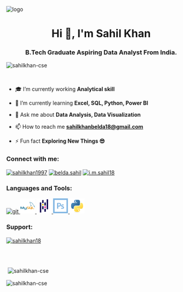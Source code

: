 ![logo](https://github.com/SahilKhan-CSE/SahilKhan-CSE/blob/main/mt7sv4zp7s4yxmx3l583.gif)
<h1 align="center">Hi 👋, I'm Sahil Khan</h1>
<h3 align="center">B.Tech Graduate Aspiring Data Analyst From India.</h3>

<p align="left"> <img src="https://komarev.com/ghpvc/?username=sahilkhan-cse&label=Profile%20views&color=0e75b6&style=flat" alt="sahilkhan-cse" /> </p>

<p align="left"> <a href="https://twitter.com/" target="blank"><img src="https://img.shields.io/twitter/follow/?logo=twitter&style=for-the-badge" alt="" /></a> </p>

- 🎓 I’m currently working **Analytical skill**

- 📝 I’m currently learning **Excel, SQL, Python, Power BI**

- 💬 Ask me about **Data Analysis, Data Visualization**

- 📫 How to reach me **sahilkhanbelda18@gmail.com**

- ⚡ Fun fact **Exploring New Things 😎**

<h3 align="left">Connect with me:</h3>
<p align="left">
<a href="https://linkedin.com/in/sahilkhan1997" target="blank"><img align="center" src="https://raw.githubusercontent.com/rahuldkjain/github-profile-readme-generator/master/src/images/icons/Social/linked-in-alt.svg" alt="sahilkhan1997" height="30" width="40" /></a>
<a href="https://fb.com/belda.sahil" target="blank"><img align="center" src="https://raw.githubusercontent.com/rahuldkjain/github-profile-readme-generator/master/src/images/icons/Social/facebook.svg" alt="belda.sahil" height="30" width="40" /></a>
<a href="https://instagram.com/i.m.sahil18" target="blank"><img align="center" src="https://raw.githubusercontent.com/rahuldkjain/github-profile-readme-generator/master/src/images/icons/Social/instagram.svg" alt="i.m.sahil18" height="30" width="40" /></a>
</p>

<h3 align="left">Languages and Tools:</h3>
<p align="left"> <a href="https://git-scm.com/" target="_blank" rel="noreferrer"> <img src="https://www.vectorlogo.zone/logos/git-scm/git-scm-icon.svg" alt="git" width="40" height="40"/> </a> <a href="https://www.mysql.com/" target="_blank" rel="noreferrer"> <img src="https://raw.githubusercontent.com/devicons/devicon/master/icons/mysql/mysql-original-wordmark.svg" alt="mysql" width="40" height="40"/> </a> <a href="https://pandas.pydata.org/" target="_blank" rel="noreferrer"> <img src="https://raw.githubusercontent.com/devicons/devicon/2ae2a900d2f041da66e950e4d48052658d850630/icons/pandas/pandas-original.svg" alt="pandas" width="40" height="40"/> </a> <a href="https://www.photoshop.com/en" target="_blank" rel="noreferrer"> <img src="https://raw.githubusercontent.com/devicons/devicon/master/icons/photoshop/photoshop-line.svg" alt="photoshop" width="40" height="40"/> </a> <a href="https://www.python.org" target="_blank" rel="noreferrer"> <img src="https://raw.githubusercontent.com/devicons/devicon/master/icons/python/python-original.svg" alt="python" width="40" height="40"/> </a> </p>

<h3 align="left">Support:</h3>
<p><a href="https://www.buymeacoffee.com/sahilkhan18"> <img align="center" src="https://cdn.buymeacoffee.com/buttons/v2/default-yellow.png" height="50" width="210" alt="sahilkhan18" /></a></p><br><br>

<p>&nbsp;<img align="center" src="https://github-readme-stats.vercel.app/api?username=sahilkhan-cse&show_icons=true&locale=en" alt="sahilkhan-cse" /></p>

<p><img align="center" src="https://github-readme-streak-stats.herokuapp.com/?user=sahilkhan-cse&" alt="sahilkhan-cse" /></p>
